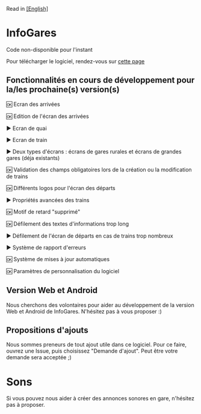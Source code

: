 Read in [[English]](https://github.com/Absolument-Oui/InfoGares/blob/main/README_en.md)

# InfoGares

Code non-disponible pour l'instant

Pour télécharger le logiciel, rendez-vous sur [cette page](https://github.com/Absolument-Oui/InfoGares/releases)

## Fonctionnalités en cours de développement pour la/les prochaine(s) version(s)

 🆗 Ecran des arrivées
 
 🆗 Edition de l'écran des arrivées
 
 ▶️ Ecran de quai
 
 ▶️ Ecran de train
 
 ▶️ Deux types d'écrans : écrans de gares rurales et écrans de grandes gares (déja existants)
 
 🆗 Validation des champs obligatoires lors de la création ou la modification de trains
 
 🆗 Différents logos pour l'écran des départs
 
 ▶️ Propriétés avancées des trains
 
 🆗 Motif de retard "supprimé"
 
 🆗 Défilement des textes d'informations trop long
 
 ▶️ Défilement de l'écran de départs en cas de trains trop nombreux
 
 ▶️ Système de rapport d'erreurs
 
 🆗 Système de mises à jour automatiques
 
 🆗 Paramètres de personnalisation du logiciel
 

## Version Web et Android

Nous cherchons des volontaires pour aider au développement de la version Web et Android de InfoGares. N'hésitez pas à vous proposer :)

## Propositions d'ajouts

Nous sommes preneurs de tout ajout utile dans ce logiciel. Pour ce faire, ouvrez une Issue, puis choisissez "Demande d'ajout". Peut être votre demande sera acceptée ;)

# Sons

Si vous pouvez nous aider à créer des annonces sonores en gare, n'hésitez pas à proposer.
